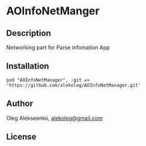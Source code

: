 # AOInfoNetManger

## Description

Networking part for Parse infomation App

## Installation

    pod "AOInfoNetManager", :git => 'https://github.com/alekoleg/AOInfoNetManager.git'

## Author

Oleg Alekseenko, alekoleg@gmail.com

## License


